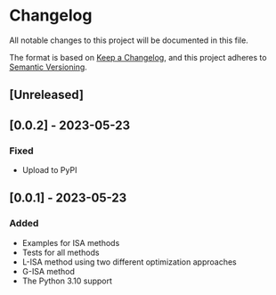 # Changelog

All notable changes to this project will be documented in this file.

The format is based on [Keep a Changelog](https://keepachangelog.com/en/1.1.0/),
and this project adheres to [Semantic Versioning](https://semver.org/spec/v2.0.0.html).

## [Unreleased]

## [0.0.2] - 2023-05-23

### Fixed

- Upload to PyPI

## [0.0.1] - 2023-05-23

### Added

- Examples for ISA methods
- Tests for all methods
- L-ISA method using two different optimization approaches
- G-ISA method
- The Python 3.10 support
